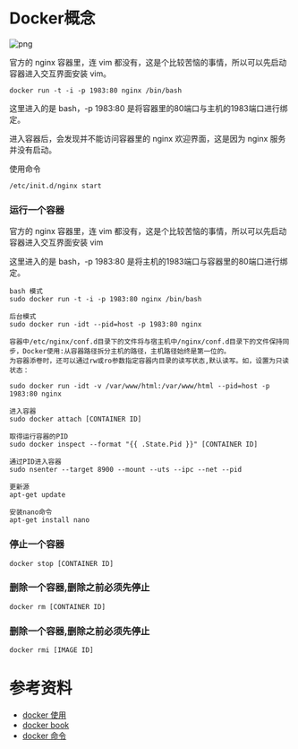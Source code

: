 # Docker概念

![png](https://raw.githubusercontent.com/arkulo56/thought/master/fotosay/dockerlnmp.png)

官方的 nginx 容器里，连 vim 都没有，这是个比较苦恼的事情，所以可以先启动容器进入交互界面安装 vim。

```
docker run -t -i -p 1983:80 nginx /bin/bash
```

这里进入的是 bash，-p 1983:80 是将容器里的80端口与主机的1983端口进行绑定。

进入容器后，会发现并不能访问容器里的 nginx 欢迎界面，这是因为 nginx 服务并没有启动。

使用命令

```
/etc/init.d/nginx start
```

### 运行一个容器

官方的 nginx 容器里，连 vim 都没有，这是个比较苦恼的事情，所以可以先启动容器进入交互界面安装 vim

这里进入的是 bash，-p 1983:80 是将主机的1983端口与容器里的80端口进行绑定。

```
bash 模式
sudo docker run -t -i -p 1983:80 nginx /bin/bash

后台模式
sudo docker run -idt --pid=host -p 1983:80 nginx

容器中/etc/nginx/conf.d目录下的文件将与宿主机中/nginx/conf.d目录下的文件保持同步，Docker使用:从容器路径拆分主机的路径，主机路径始终是第一位的。
为容器添卷时，还可以通过rw或ro参数指定容器内目录的读写状态,默认读写。如，设置为只读状态：

sudo docker run -idt -v /var/www/html:/var/www/html --pid=host -p 1983:80 nginx

进入容器
sudo docker attach [CONTAINER ID]

取得运行容器的PID
sudo docker inspect --format "{{ .State.Pid }}" [CONTAINER ID]

通过PID进入容器
sudo nsenter --target 8900 --mount --uts --ipc --net --pid

更新源
apt-get update

安装nano命令
apt-get install nano

```

### 停止一个容器
```
docker stop [CONTAINER ID]
```

### 删除一个容器,删除之前必须先停止
```
docker rm [CONTAINER ID]
```

### 删除一个容器,删除之前必须先停止
```
docker rmi [IMAGE ID]
```

# 参考资料

* [docker 使用](http://xinqiu.me/2015/11/13/docker+nginx/)
* [docker book](https://yeasy.gitbooks.io/docker_practice/content/container/enter.html)
* [docker 命令](http://www.jianshu.com/p/712a756bae1e)